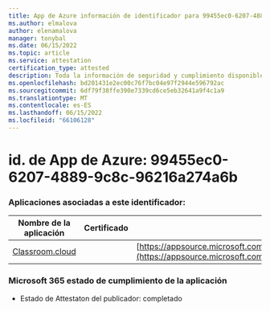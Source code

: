 ```yaml
---
title: App de Azure información de identificador para 99455ec0-6207-4889-9c8c-96216a274a6b
ms.author: elmalova
author: elenamalova
manager: tonybal
ms.date: 06/15/2022
ms.topic: article
ms.service: attestation
certification_type: attested
description: Toda la información de seguridad y cumplimiento disponible para 99455ec0-6207-4889-9c8c-96216a274a6b.
ms.openlocfilehash: bd201431e2ec00c76f7bc04e97f2944e596792ac
ms.sourcegitcommit: 6df79f38ffe390e7339cd6ce5eb32641a9f4c1a9
ms.translationtype: MT
ms.contentlocale: es-ES
ms.lasthandoff: 06/15/2022
ms.locfileid: "66106128"
---
```

# <a name="azure-app-id-99455ec0-6207-4889-9c8c-96216a274a6b"></a>id. de App de Azure: 99455ec0-6207-4889-9c8c-96216a274a6b


### <a name="apps-associated-with-this-id"></a>Aplicaciones asociadas a este identificador:
| **Nombre de la aplicación** | **Certificado** | **Vista en AppSource** |
|--------------|---------------|-----------------------|
| [Classroom.cloud](../forward/netsupportltd1595255396224.classroom_cloud.md) |  | [https://appsource.microsoft.com/product/office/netsupportltd1595255396224.classroom_cloud](https://appsource.microsoft.com/product/office/netsupportltd1595255396224.classroom_cloud) |

### <a name="microsoft-365-app-compliance-status"></a>Microsoft 365 estado de cumplimiento de la aplicación
- Estado de Attestaton del publicador: completado
